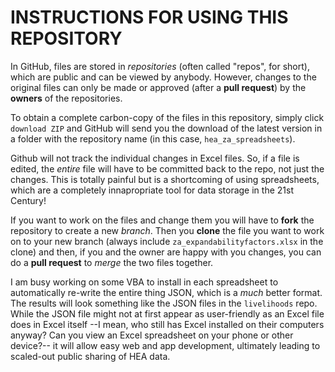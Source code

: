 # INSTRUCTIONS FOR USING THIS REPOSITORY

In GitHub, files are stored in _repositories_ (often called "repos", for short), which are public and can be viewed by anybody. However, changes to the original files can only be made or approved (after a **pull request**) by the **owners** of the repositories.

To obtain a complete carbon-copy of the files in this repository, simply click `download ZIP` and GitHub will send you the download of the latest version in a folder with the repository name (in this case, `hea_za_spreadsheets`).

Github will not track the individual changes in Excel files. So, if a file is edited, the _entire_ file will have to be committed back to the repo, not just the changes. This is totally painful but is a shortcoming of using spreadsheets, which are a completely innapropriate tool for data storage in the 21st Century!

If you want to work on the files and change them you will have to **fork** the repository to create a new _branch_. Then you **clone** the file you want to work on to your new branch (always include `za_expandabilityfactors.xlsx` in the clone) and then, if you and the owner are happy with you changes, you can do a **pull request** to _merge_ the two files together.

I am busy working on some VBA to install in each spreadsheet to automatically re-write the entire thing JSON, which is a _much_ better format. The results will look something like the JSON files in the `livelihoods` repo. While the JSON file might not at first appear as user-friendly as an Excel file does in Excel itself --I mean, who still has Excel installed on their computers anyway? Can you view an Excel spreadsheet on your phone or other device?-- it will allow easy web and app development, ultimately leading to scaled-out public sharing of HEA data.
